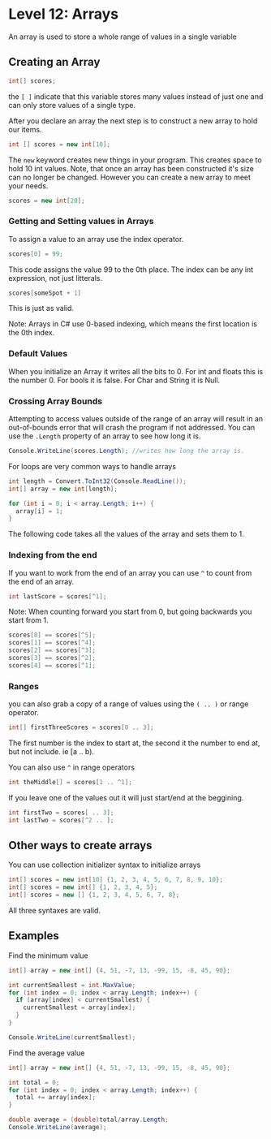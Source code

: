 # Level 12: Arrays
An array is used to store a whole range of values in a single variable

## Creating an Array
```cs
int[] scores;
```
the `[ ]` indicate that this variable stores many values instead of just one and can only store values of a single type.

After you declare an array the next step is to construct a new array to hold our items. 
```cs
int [] scores = new int[10];
```

The `new` keyword creates new things in your program. This creates space to hold 10 int values. Note, that once an array
has been constructed it's size can no longer be changed. However you can create a new array to meet your needs. 
```cs
scores = new int[20];
```

### Getting and Setting values in Arrays
To assign a value to an array use the index operator.
```cs
scores[0] = 99;
```
This code assigns the value 99 to the 0th place. The index can be any int expression, not just litterals. 
```cs
scores[someSpot + 1]
```
This is just as valid. 

Note: Arrays in C# use 0-based indexing, which means the first location is the 0th index. 

### Default Values
When you initialize an Array it writes all the bits to 0. 
For int and floats this is the number 0. For bools it is false. For Char and String it is Null. 

### Crossing Array Bounds
Attempting to access values outside of the range of an array will result in an out-of-bounds error that will crash the program if not addressed. 
You can use the `.Length` property of an array to see how long it is. 
```cs
Console.WriteLine(scores.Length); //writes how long the array is.
```

For loops are very common ways to handle arrays
```cs
int length = Convert.ToInt32(Console.ReadLine());
int[] array = new int[length];

for (int i = 0; i < array.Length; i++) {
  array[i] = 1;
}
```
The following code takes all the values of the array and sets them to 1.

### Indexing from the end
If you want to work from the end of an array you can use `^` to count from the end of an array.
```cs
int lastScore = scores[^1];
```
Note: When counting forward you start from 0, but going backwards you start from 1.
```cs
scores[0] == scores[^5];
scores[1] == scores[^4];
scores[2] == scores[^3];
scores[3] == scores[^2];
scores[4] == scores[^1];
```

### Ranges
you can also grab a copy of a range of values using the `( .. )` or range operator.
```cs
int[] firstThreeScores = scores[0 .. 3];
```
The first number is the index to start at, the second it the number to end at, but not include. ie [a .. b).

You can also use `^` in range operators
```cs
int theMiddle[] = scores[1 .. ^1];
```

If you leave one of the values out it will just start/end at the beggining. 
```cs
int firstTwo = scores[ .. 3];
int lastTwo = scores[^2 .. ];
```

## Other ways to create arrays
You can use collection initializer syntax to initialize arrays
```cs
int[] scores = new int[10] {1, 2, 3, 4, 5, 6, 7, 8, 9, 10};
int[] scores = new int[] {1, 2, 3, 4, 5};
int[] scores = new [] {1, 2, 3, 4, 5, 6, 7, 8};
```
All three syntaxes are valid.

## Examples
Find the minimum value
```cs
int[] array = new int[] {4, 51, -7, 13, -99, 15, -8, 45, 90};

int currentSmallest = int.MaxValue;
for (int index = 0; index < array.Length; index++) {
  if (array[index] < currentSmallest) {
    currentSmallest = array[index];
  }
}

Console.WriteLine(currentSmallest);
```

Find the average value
```cs
int[] array = new int[] {4, 51, -7, 13, -99, 15, -8, 45, 90};

int total = 0;
for (int index = 0; index < array.Length; index++) {
  total += array[index];
}

double average = (double)total/array.Length;
Console.WriteLine(average);
```
